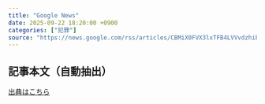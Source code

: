 ```yaml
---
title: "Google News"
date: 2025-09-22 18:20:00 +0900
categories: ["犯罪"]
source: "https://news.google.com/rss/articles/CBMiX0FVX3lxTFB4LVVvdzhib2tJZUJrVUV1OE9FRTQ0Skt2T0hxcnhjS2JyckxEMTd3cGUxaHJkSEJIdFhPUG85c2pvUkpwdFJnclVwd3hMV3F6RmRUT0JPRnBoUlJWUFcw?oc=5"
---
```


## 記事本文（自動抽出）
<body class="y0K44d EA71Tc" id="readabilityBody"></body>

[出典はこちら](https://news.google.com/rss/articles/CBMiX0FVX3lxTFB4LVVvdzhib2tJZUJrVUV1OE9FRTQ0Skt2T0hxcnhjS2JyckxEMTd3cGUxaHJkSEJIdFhPUG85c2pvUkpwdFJnclVwd3hMV3F6RmRUT0JPRnBoUlJWUFcw?oc=5)
